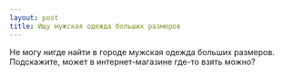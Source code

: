```yaml
---
layout: post 
title: Ищу мужская одежда больших размеров 
--- 
```

Не могу нигде найти в городе мужская одежда больших размеров. Подскажите, может в интернет-магазине где-то взять можно?